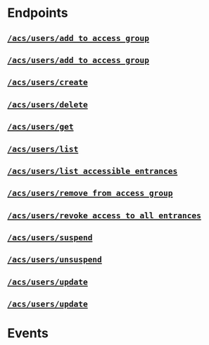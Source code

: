 # Endpoints

## [`/acs/users/add_to_access_group`](./add_to_access_group.md)


## [`/acs/users/add_to_access_group`](./add_to_access_group.md)


## [`/acs/users/create`](./create.md)


## [`/acs/users/delete`](./delete.md)


## [`/acs/users/get`](./get.md)


## [`/acs/users/list`](./list.md)


## [`/acs/users/list_accessible_entrances`](./list_accessible_entrances.md)


## [`/acs/users/remove_from_access_group`](./remove_from_access_group.md)


## [`/acs/users/revoke_access_to_all_entrances`](./revoke_access_to_all_entrances.md)


## [`/acs/users/suspend`](./suspend.md)


## [`/acs/users/unsuspend`](./unsuspend.md)


## [`/acs/users/update`](./update.md)


## [`/acs/users/update`](./update.md)


# Events